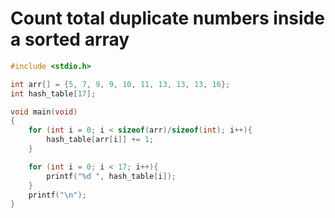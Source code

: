 # Count total duplicate numbers inside a sorted array

```c
#include <stdio.h>

int arr[] = {5, 7, 9, 9, 10, 11, 13, 13, 13, 16};
int hash_table[17];

void main(void)
{
    for (int i = 0; i < sizeof(arr)/sizeof(int); i++){
        hash_table[arr[i]] += 1; 
    }

    for (int i = 0; i < 17; i++){
        printf("%d ", hash_table[i]);
    }
    printf("\n");
}
```